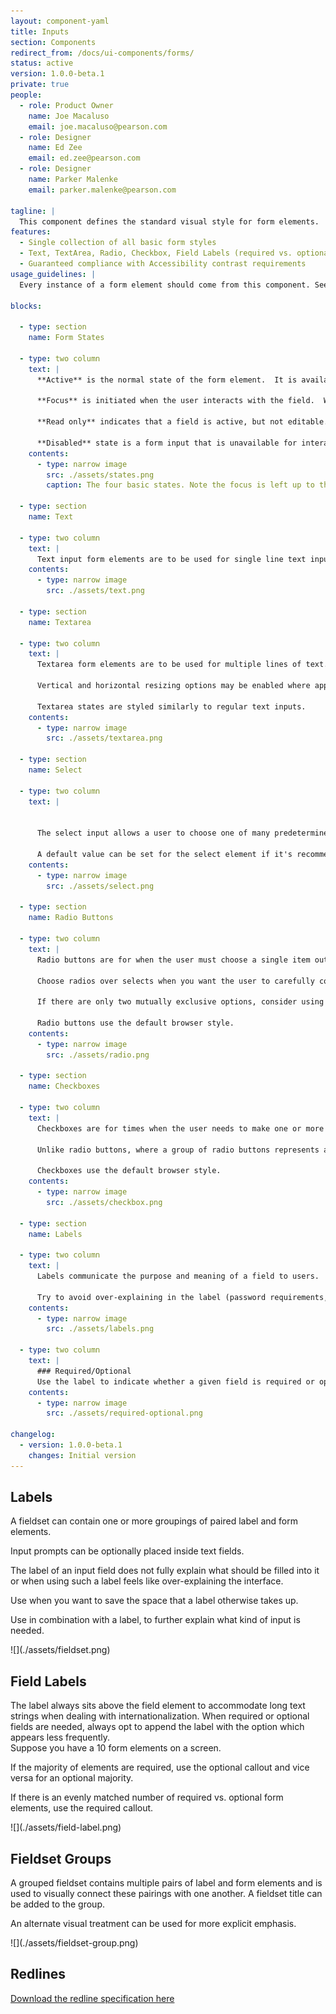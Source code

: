 ```yaml
---
layout: component-yaml
title: Inputs
section: Components
redirect_from: /docs/ui-components/forms/
status: active
version: 1.0.0-beta.1
private: true
people:
  - role: Product Owner
    name: Joe Macaluso
    email: joe.macaluso@pearson.com
  - role: Designer
    name: Ed Zee
    email: ed.zee@pearson.com
  - role: Designer
    name: Parker Malenke
    email: parker.malenke@pearson.com

tagline: |
  This component defines the standard visual style for form elements.
features:
  - Single collection of all basic form styles
  - Text, TextArea, Radio, Checkbox, Field Labels (required vs. optional), Field Groups
  - Guaranteed compliance with Accessibility contrast requirements
usage_guidelines: |
  Every instance of a form element should come from this component. See the sections below for information about when to use each type of form.

blocks:

  - type: section
    name: Form States

  - type: two column
    text: |
      **Active** is the normal state of the form element.  It is available for user interaction.

      **Focus** is initiated when the user interacts with the field.  We currently allow the browser to provide default styling for focus states.

      **Read only** indicates that a field is active, but not editable.

      **Disabled** state is a form input that is unavailable for interaction.
    contents:
      - type: narrow image
        src: ./assets/states.png
        caption: The four basic states. Note the focus is left up to the browser, this is an approximation of the Macintosh style.

  - type: section
    name: Text

  - type: two column
    text: |
      Text input form elements are to be used for single line text inputs.
    contents:
      - type: narrow image
        src: ./assets/text.png

  - type: section
    name: Textarea

  - type: two column
    text: |
      Textarea form elements are to be used for multiple lines of text.

      Vertical and horizontal resizing options may be enabled where appropriate.

      Textarea states are styled similarly to regular text inputs.
    contents:
      - type: narrow image
        src: ./assets/textarea.png

  - type: section
    name: Select

  - type: two column
    text: |


      The select input allows a user to choose one of many predetermined options.

      A default value can be set for the select element if it's recommended for most users.  Bear in mind that a user can easily overlook a preselected item, so use caution when doing so.
    contents:
      - type: narrow image
        src: ./assets/select.png

  - type: section
    name: Radio Buttons

  - type: two column
    text: |
      Radio buttons are for when the user must choose a single item out of several options.

      Choose radios over selects when you want the user to carefully consider the options and need to expose all available options.

      If there are only two mutually exclusive options, consider using a single checkbox. For example, use a checkbox for "I agree" instead of two radio buttons for "I agree" and "I don't agree."

      Radio buttons use the default browser style.
    contents:
      - type: narrow image
        src: ./assets/radio.png

  - type: section
    name: Checkboxes

  - type: two column
    text: |
      Checkboxes are for times when the user needs to make one or more binary choices about a related item.

      Unlike radio buttons, where a group of radio buttons represents a single choice, each check box in a group represents a separate, independent choice. When there is more than one option but only one can be selected, use a radio button instead.

      Checkboxes use the default browser style.
    contents:
      - type: narrow image
        src: ./assets/checkbox.png

  - type: section
    name: Labels

  - type: two column
    text: |
      Labels communicate the purpose and meaning of a field to users.

      Try to avoid over-explaining in the label (password requirements, for example, should be communicated in another way).
    contents:
      - type: narrow image
        src: ./assets/labels.png

  - type: two column
    text: |
      ### Required/Optional
      Use the label to indicate whether a given field is required or optional. Only label the minority case (for example, if 6 fields are required and 2 are optional, only indicate the optional fields).
    contents:
      - type: narrow image
        src: ./assets/required-optional.png

changelog:
  - version: 1.0.0-beta.1
    changes: Initial version
---
```


## Labels

<div class="section_text" markdown="1">
A fieldset can contain one or more groupings of paired label and form elements.

Input prompts can be optionally placed inside text fields.

<aside class="usage" markdown="1">
The label of an input field does not fully explain what should be filled into it or when using such a label feels like over-explaining the interface.  

Use when you want to save the space that a label otherwise takes up.  

Use in combination with a label, to further explain what kind of input is needed.
</aside>
</div>

<div class="images">
<div class="narrow_image" markdown="1">
![](./assets/fieldset.png)
</div>
</div>



## Field Labels

<div class="section_text" markdown="1">
The label always sits above the field element to accommodate long text strings when dealing with internationalization.  When required or optional fields are needed, always opt to append the label with the option which appears less frequently.

<aside class="usage" markdown="1">
Suppose you have a 10 form elements on a screen.  

If the majority of elements are required, use the optional callout and vice versa for an optional majority.  

If there is an evenly matched number of required vs. optional form elements, use the required callout.
</aside>
</div>

<div class="images">
<div class="narrow_image" markdown="1">
![](./assets/field-label.png)
</div>
</div>

## Fieldset Groups

<div class="section_text" markdown="1">
A grouped fieldset contains multiple pairs of label and form elements and is used to visually connect these pairings with one another.  A fieldset title can be added to the group.

An alternate visual treatment can be used for more explicit emphasis.
</div>

<div class="images">
<div class="narrow_image" markdown="1">
![](./assets/fieldset-group.png)
</div>
</div>

## Redlines
[Download the redline specification here](./assets/redlines-01.png)
